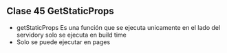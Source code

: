 ## Clase 45 GetStaticProps

- getStaticProps Es una función que se ejecuta unicamente en el lado del servidory solo se ejecuta en build time
- Solo se puede ejecutar en pages

